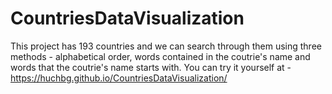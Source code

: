 # CountriesDataVisualization

This project has 193 countries and we can search through them using three methods - alphabetical order, words contained in the coutrie's name and words that the coutrie's name starts with. You can try it yourself at - https://huchbg.github.io/CountriesDataVisualization/
